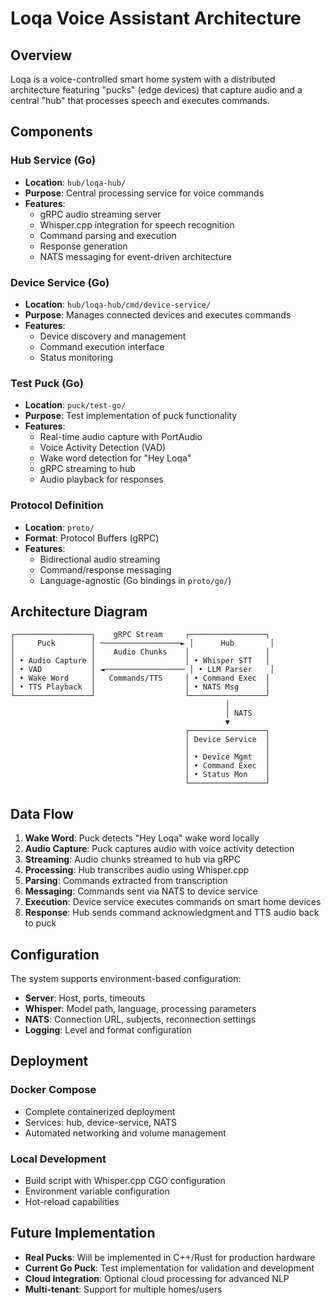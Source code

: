 # Loqa Voice Assistant Architecture

## Overview

Loqa is a voice-controlled smart home system with a distributed architecture featuring "pucks" (edge devices) that capture audio and a central "hub" that processes speech and executes commands.

## Components

### Hub Service (Go)
- **Location**: `hub/loqa-hub/`
- **Purpose**: Central processing service for voice commands
- **Features**:
  - gRPC audio streaming server
  - Whisper.cpp integration for speech recognition
  - Command parsing and execution
  - Response generation
  - NATS messaging for event-driven architecture

### Device Service (Go)
- **Location**: `hub/loqa-hub/cmd/device-service/`
- **Purpose**: Manages connected devices and executes commands
- **Features**:
  - Device discovery and management
  - Command execution interface
  - Status monitoring

### Test Puck (Go)
- **Location**: `puck/test-go/`
- **Purpose**: Test implementation of puck functionality
- **Features**:
  - Real-time audio capture with PortAudio
  - Voice Activity Detection (VAD)
  - Wake word detection for "Hey Loqa"
  - gRPC streaming to hub
  - Audio playback for responses

### Protocol Definition
- **Location**: `proto/`
- **Format**: Protocol Buffers (gRPC)
- **Features**:
  - Bidirectional audio streaming
  - Command/response messaging
  - Language-agnostic (Go bindings in `proto/go/`)

## Architecture Diagram

```
┌─────────────────┐    gRPC Stream     ┌─────────────────┐
│     Puck        │ ──────────────────► │      Hub        │
│                 │    Audio Chunks    │                 │
│ • Audio Capture │                    │ • Whisper STT   │
│ • VAD           │ ◄────────────────── │ • LLM Parser    │
│ • Wake Word     │   Commands/TTS     │ • Command Exec  │
│ • TTS Playback  │                    │ • NATS Msg      │
└─────────────────┘                    └─────────────────┘
                                                │
                                                │ NATS
                                                ▼
                                       ┌─────────────────┐
                                       │ Device Service  │
                                       │                 │
                                       │ • Device Mgmt   │
                                       │ • Command Exec  │
                                       │ • Status Mon    │
                                       └─────────────────┘
```

## Data Flow

1. **Wake Word**: Puck detects "Hey Loqa" wake word locally
2. **Audio Capture**: Puck captures audio with voice activity detection
3. **Streaming**: Audio chunks streamed to hub via gRPC
4. **Processing**: Hub transcribes audio using Whisper.cpp
5. **Parsing**: Commands extracted from transcription
6. **Messaging**: Commands sent via NATS to device service
7. **Execution**: Device service executes commands on smart home devices
8. **Response**: Hub sends command acknowledgment and TTS audio back to puck

## Configuration

The system supports environment-based configuration:

- **Server**: Host, ports, timeouts
- **Whisper**: Model path, language, processing parameters
- **NATS**: Connection URL, subjects, reconnection settings
- **Logging**: Level and format configuration

## Deployment

### Docker Compose
- Complete containerized deployment
- Services: hub, device-service, NATS
- Automated networking and volume management

### Local Development
- Build script with Whisper.cpp CGO configuration
- Environment variable configuration
- Hot-reload capabilities

## Future Implementation

- **Real Pucks**: Will be implemented in C++/Rust for production hardware
- **Current Go Puck**: Test implementation for validation and development
- **Cloud Integration**: Optional cloud processing for advanced NLP
- **Multi-tenant**: Support for multiple homes/users